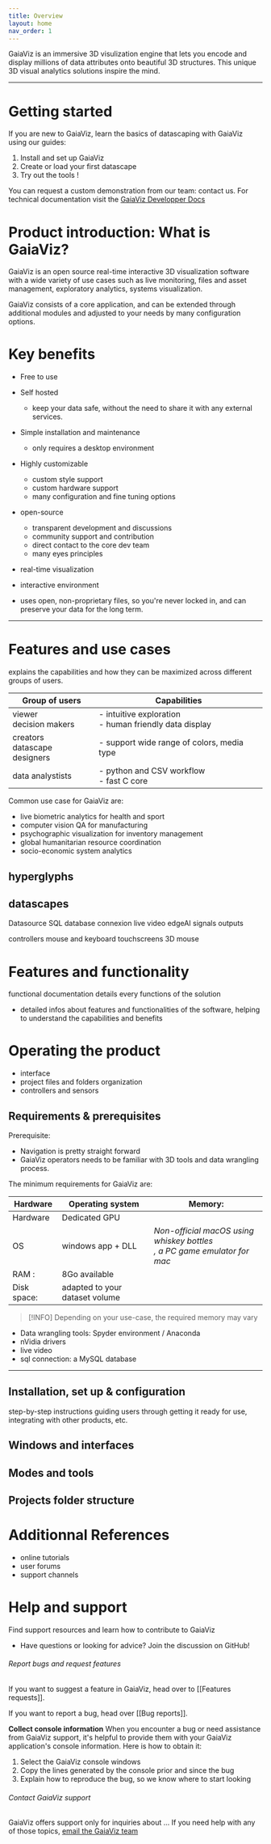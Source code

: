 ```yaml
---
title: Overview
layout: home
nav_order: 1
---
```


GaiaViz is an immersive 3D visulization engine that lets you encode and display millions of data attributes onto beautiful 3D structures. This unique 3D visual analytics solutions inspire the mind.


-----------------------------------------------------------------

# Getting started

If you are new to GaiaViz, learn the basics of datascaping with GaiaViz using our guides:

1. Install and set up GaiaViz
2. Create or load your first datascape
3. Try out the tools !

You can request a custom demonstration from our team: contact us.
For technical documentation visit the [GaiaViz Developper Docs](https://docs.gaiaviz.com)

# Product introduction: What is GaiaViz?
GaiaViz is an open source real-time interactive 3D visualization software with a wide variety of use cases such as live monitoring, files and asset management, exploratory analytics, systems visualization.


GaiaViz consists of a core application, and can be extended through additional modules and adjusted to your needs by many configuration options.

# Key benefits

- Free to use
- Self hosted
	- keep your data safe, without the need to share it with any external services.
- Simple installation and maintenance
	- only requires a desktop environment 
- Highly customizable
	- custom style support
	- custom hardware support
	- many configuration and fine tuning options
- open-source
	- transparent development and discussions
	- community support and contribution
	- direct contact to the core dev team
	- many eyes principles


- real-time visualization
- interactive environment
- uses open, non-proprietary files, so you're never locked in, and can preserve your data for the long term.

-----------------------


# Features and use cases

explains the capabilities and how they can be maximized across different groups of users.

| Group of users                  | Capabilities                                             |
| ------------------------------- | -------------------------------------------------------- |
| viewer<br>decision makers       | - intuitive exploration<br>- human friendly data display |
| creators<br>datascape designers | - support wide range of colors, media type               |
| data analystists                | - python and CSV workflow<br>- fast C core               |

Common use case for GaiaViz are:
- live biometric analytics for health and sport
- computer vision QA for manufacturing
- psychographic visualization for inventory management
- global humanitarian resource coordination
- socio-economic system analytics 

## hyperglyphs
## datascapes


 
Datasource
	SQL database connexion
	live video 
	edgeAI signals outputs

 controllers
	mouse and keyboard
	touchscreens
	3D mouse

# Features and functionality
functional documentation details every functions of the solution
- detailed infos about features and functionalities of the software, helping to understand the capabilities and benefits
# Operating the product

- interface 
- project files and folders organization
- controllers and sensors

## Requirements & prerequisites

Prerequisite:
- Navigation is pretty straight forward
- GaiaViz operators needs to be familiar with 3D tools and data wrangling process.


The minimum requirements for GaiaViz are:

| Hardware    | Operating system               | Memory:                                                                    |
| ----------- | ------------------------------ | -------------------------------------------------------------------------- |
| Hardware    | Dedicated GPU                  |                                                                            |
| OS          | windows app + DLL              | *Non-official macOS using whiskey bottles<br>, a PC game emulator for mac* |
| RAM :       | 8Go available                  |                                                                            |
| Disk space: | adapted to your dataset volume |                                                                            |

> [!INFO] 
> Depending on your use-case, the required memory may vary


- Data wrangling tools: Spyder environment / Anaconda 
- nVidia drivers
- live video 
- sql connection: a MySQL database 

-------------------------

## Installation, set up & configuration
step-by-step instructions guiding users through getting it ready for use, integrating with other products, etc.
## Windows and interfaces

## Modes and tools

## Projects folder structure



# Additionnal References
- online tutorials
- user forums
- support channels

# Help and support 

Find support resources and learn how to contribute to GaiaViz

- Have questions or looking for advice? Join the discussion on GitHub!
###### Report bugs and request features

If you want to suggest a feature in GaiaViz, head over to [[Features requests]].

If you want to report a bug, head over [[Bug reports]]. 

**Collect console information**
When you encounter a bug or need assistance from GaiaViz support, it's helpful to provide them with your GaiaViz application's console information. Here is how to obtain it:

1. Select the GaiaViz console windows
2. Copy the lines generated by the console prior and since the bug
3. Explain how to reproduce the bug, so we know where to start looking


###### Contact GaiaViz support

GaiaViz offers support only for inquiries about ...
If you need help with any of those topics, [email the GaiaViz team](mailto:hello@gaiaviz.com)
